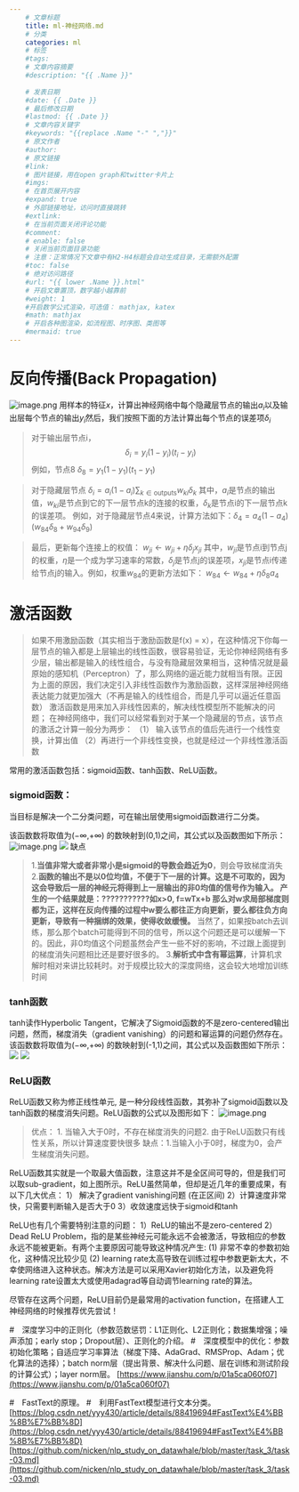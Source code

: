 ```yaml
---
    # 文章标题
    title: ml-神经网络.md
    # 分类
    categories: ml
    # 标签
    #tags:
    # 文章内容摘要
    #description: "{{ .Name }}"
    
    # 发表日期
    #date: {{ .Date }}
    # 最后修改日期
    #lastmod: {{ .Date }}
    # 文章内容关键字
    #keywords: "{{replace .Name "-" ","}}"
    # 原文作者
    #author:
    # 原文链接
    #link:
    # 图片链接，用在open graph和twitter卡片上
    #imgs:
    # 在首页展开内容
    #expand: true
    # 外部链接地址，访问时直接跳转
    #extlink:
    # 在当前页面关闭评论功能
    #comment:
    # enable: false
    # 关闭当前页面目录功能
    # 注意：正常情况下文章中有H2-H4标题会自动生成目录，无需额外配置
    #toc: false
    # 绝对访问路径
    #url: "{{ lower .Name }}.html"
    # 开启文章置顶，数字越小越靠前
    #weight: 1
    #开启数学公式渲染，可选值： mathjax, katex
    #math: mathjax
    # 开启各种图渲染，如流程图、时序图、类图等
    #mermaid: true
--- 
```






# 反向传播(Back Propagation)
![image.png](https://upload-images.jianshu.io/upload_images/18339009-1739f2b72a6a9549.png?imageMogr2/auto-orient/strip%7CimageView2/2/w/500)
用样本的特征$x$，计算出神经网络中每个隐藏层节点的输出$a_i$以及输出层每个节点的输出$y_i$然后，我们按照下面的方法计算出每个节点的误差项$\delta_i$
>对于输出层节点i，
$$
\delta_{i}=y_{i}\left(1-y_{i}\right)\left(t_{i}-y_{i}\right)
$$
例如，节点8
$\delta_{8}=y_{1}\left(1-y_{1}\right)\left(t_{1}-y_{1}\right)$

>对于隐藏层节点
$\delta_{i}=a_{i}\left(1-a_{i}\right) \sum_{k \in \text {outputs}} w_{k i} \delta_{k}$
其中，$a_i$是节点的输出值，$w_{ki}$是节点到它的下一层节点k的连接的权重，$\delta_k$是节点i的下一层节点k的误差项。
例如，对于隐藏层节点4来说，计算方法如下：$\delta_{4}=a_{4}\left(1-a_{4}\right)\left(w_{84} \delta_{8}+w_{94} \delta_{9}\right)$

>最后，更新每个连接上的权值：
$w_{j i} \leftarrow w_{j i}+\eta \delta_{j} x_{j i}$
其中，$w_{ji}$是节点i到节点j的权重，$\eta$是一个成为学习速率的常数，$\delta_j$是节点j的误差项，$x_{ji}$是节点i传递给节点j的输入。例如，权重$w_{84}$的更新方法如下：
$w_{84} \leftarrow w_{84}+\eta \delta_{8} a_{4}$



# 激活函数
>如果不用激励函数（其实相当于激励函数是f(x) = x），在这种情况下你每一层节点的输入都是上层输出的线性函数，很容易验证，无论你神经网络有多少层，输出都是输入的线性组合，与没有隐藏层效果相当，这种情况就是最原始的感知机（Perceptron）了，那么网络的逼近能力就相当有限。正因为上面的原因，我们决定引入非线性函数作为激励函数，这样深层神经网络表达能力就更加强大（不再是输入的线性组合，而是几乎可以逼近任意函数）
激活函数是用来加入非线性因素的，解决线性模型所不能解决的问题；
 在神经网络中，我们可以经常看到对于某一个隐藏层的节点，该节点的激活之计算一般分为两步：
（1） 输入该节点的值后先进行一个线性变换，计算出值
（2）再进行一个非线性变换，也就是经过一个非线性激活函数

常用的激活函数包括：sigmoid函数、tanh函数、ReLU函数。
### sigmoid函数：
当目标是解决一个二分类问题，可在输出层使用sigmoid函数进行二分类。

 该函数数将取值为(−∞,+∞) 的数映射到(0,1)之间，其公式以及函数图如下所示：
![image.png](https://upload-images.jianshu.io/upload_images/18339009-5bd89cfb15325e55.png?imageMogr2/auto-orient/strip%7CimageView2/2/w/300)
![](https://upload-images.jianshu.io/upload_images/18339009-ce4352e48c3d9899.png?imageMogr2/auto-orient/strip%7CimageView2/2/w/300)
缺点
> 1.**当值非常大或者非常小是sigmoid的导数会趋近为0**，则会导致梯度消失
2.**函数的输出不是以0位均值，不便于下一层的计算。**这是不可取的，因为这会导致后一层的神经元将得到上一层输出的非0均值的信号作为输入。 产生的一个结果就是：**???????????如x>0, f=wTx+b 那么对w求局部梯度则都为正，这样在反向传播的过程中w要么都往正方向更新，要么都往负方向更新，导致有一种捆绑的效果，使得收敛缓慢。** 当然了，如果按batch去训练，那么那个batch可能得到不同的信号，所以这个问题还是可以缓解一下的。因此，非0均值这个问题虽然会产生一些不好的影响，不过跟上面提到的梯度消失问题相比还是要好很多的。
3.**解析式中含有幂运算**，计算机求解时相对来讲比较耗时。对于规模比较大的深度网络，这会较大地增加训练时间


### tanh函数
tanh读作Hyperbolic Tangent，它解决了Sigmoid函数的不是zero-centered输出问题，然而，梯度消失（gradient vanishing）的问题和幂运算的问题仍然存在。
该函数数将取值为(−∞,+∞) 的数映射到(-1,1)之间，其公式以及函数图如下所示：
![](https://upload-images.jianshu.io/upload_images/18339009-23dc6503cdc17b26.png?imageMogr2/auto-orient/strip%7CimageView2/2/w/300)
![](https://upload-images.jianshu.io/upload_images/18339009-037a253b499d575d.png?imageMogr2/auto-orient/strip%7CimageView2/2/w/300)
### ReLU函数
ReLU函数又称为修正线性单元, 是一种分段线性函数，其弥补了sigmoid函数以及tanh函数的梯度消失问题。ReLU函数的公式以及图形如下：
![image.png](https://upload-images.jianshu.io/upload_images/18339009-f27b342366a20935.png?imageMogr2/auto-orient/strip%7CimageView2/2/w/1240)

 >优点： 1. 当输入大于0时，不存在梯度消失的问题2. 由于ReLU函数只有线性关系，所以计算速度要快很多
缺点：1.当输入小于0时，梯度为0，会产生梯度消失问题。

ReLU函数其实就是一个取最大值函数，注意这并不是全区间可导的，但是我们可以取sub-gradient，如上图所示。ReLU虽然简单，但却是近几年的重要成果，有以下几大优点：
1） 解决了gradient vanishing问题 (在正区间)
2）计算速度非常快，只需要判断输入是否大于0
3）收敛速度远快于sigmoid和tanh

ReLU也有几个需要特别注意的问题：
1）ReLU的输出不是zero-centered
2）Dead ReLU Problem，指的是某些神经元可能永远不会被激活，导致相应的参数永远不能被更新。有两个主要原因可能导致这种情况产生: (1) 非常不幸的参数初始化，这种情况比较少见 (2) learning rate太高导致在训练过程中参数更新太大，不幸使网络进入这种状态。解决方法是可以采用Xavier初始化方法，以及避免将learning rate设置太大或使用adagrad等自动调节learning rate的算法。

尽管存在这两个问题，ReLU目前仍是最常用的activation function，在搭建人工神经网络的时候推荐优先尝试！

#　深度学习中的正则化（参数范数惩罚：L1正则化、L2正则化；数据集增强；噪声添加；early stop；Dropout层）、正则化的介绍。
#　深度模型中的优化：参数初始化策略；自适应学习率算法（梯度下降、AdaGrad、RMSProp、Adam；优化算法的选择）；batch norm层（提出背景、解决什么问题、层在训练和测试阶段的计算公式）；layer norm层。
[https://www.jianshu.com/p/01a5ca060f07](https://www.jianshu.com/p/01a5ca060f07)

#　FastText的原理。
#　利用FastText模型进行文本分类。
[https://blog.csdn.net/yyy430/article/details/88419694#FastText%E4%BB%8B%E7%BB%8D](https://blog.csdn.net/yyy430/article/details/88419694#FastText%E4%BB%8B%E7%BB%8D)
[https://github.com/nicken/nlp_study_on_datawhale/blob/master/task_3/task-03.md](https://github.com/nicken/nlp_study_on_datawhale/blob/master/task_3/task-03.md)
